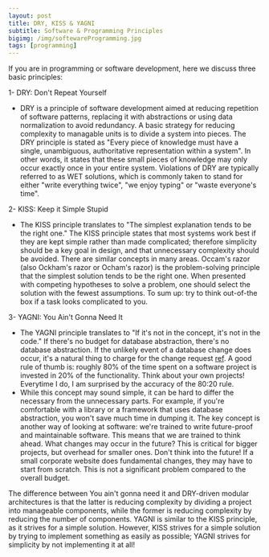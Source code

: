 ```yaml
---
layout: post
title: DRY, KISS & YAGNI
subtitle: Software & Programming Principles
bigimg: /img/softewareProgramming.jpg
tags: [programming]
---
```


If you are in programming or software development, here we discuss three basic principles:

1- DRY: Don't Repeat Yourself
- DRY is a principle of software development aimed at reducing repetition of software patterns, replacing it with abstractions or using data normalization to avoid redundancy. A basic strategy for reducing complexity to managable units is to divide a system into pieces. The DRY principle is stated as "Every piece of knowledge must have a single, unambiguous, authoritative representation within a system". In other words, it states that these small pieces of knowledge may only occur exactly once in your entire system. Violations of DRY are typically referred to as WET solutions, which is commonly taken to stand for either "write everything twice", "we enjoy typing" or "waste everyone's time".

2- KISS: Keep it Simple Stupid
- The KISS principle translates to "The simplest explanation tends to be the right one." The KISS principle states that most systems work best if they are kept simple rather than made complicated; therefore simplicity should be a key goal in design, and that unnecessary complexity should be avoided. There are similar concepts in many areas. Occam's razor (also Ockham's razor or Ocham's razor) is the problem-solving principle that the simplest solution tends to be the right one. When presented with competing hypotheses to solve a problem, one should select the solution with the fewest assumptions. To sum up: try to think out-of-the box if a task looks complicated to you.

3- YAGNI: You Ain't Gonna Need It
- The YAGNI principle translates to "If it's not in the concept, it's not in the code." If there's no budget for database abstraction, there's no database abstraction. If the unlikely event of a database change does occur, it's a natural thing to charge for the change request [ref](https://code.tutsplus.com/tutorials/3-key-software-principles-you-must-understand--net-25161). A good rule of thumb is: roughly 80% of the time spent on a software project is invested in 20% of the functionality. Think about your own projects! Everytime I do, I am surprised by the accuracy of the 80:20 rule.
- While this concept may sound simple, it can be hard to differ the necessary from the unnecessary parts. For example, if you're comfortable with a library or a framework that uses database abstraction, you won't save much time in dumping it. The key concept is another way of looking at software: we're trained to write future-proof and maintainable software. This means that we are trained to think ahead. What changes may occur in the future? This is critical for bigger projects, but overhead for smaller ones. Don't think into the future! If a small corporate website does fundamental changes, they may have to start from scratch. This is not a significant problem compared to the overall budget. 

The difference between You ain't gonna need it and DRY-driven modular architectures is that the latter is reducing complexity by dividing a project into manageable components, while the former is reducing complexity by reducing the number of components. YAGNI is similar to the KISS principle, as it strives for a simple solution. However, KISS strives for a simple solution by trying to implement something as easily as possible; YAGNI strives for simplicity by not implementing it at all!
